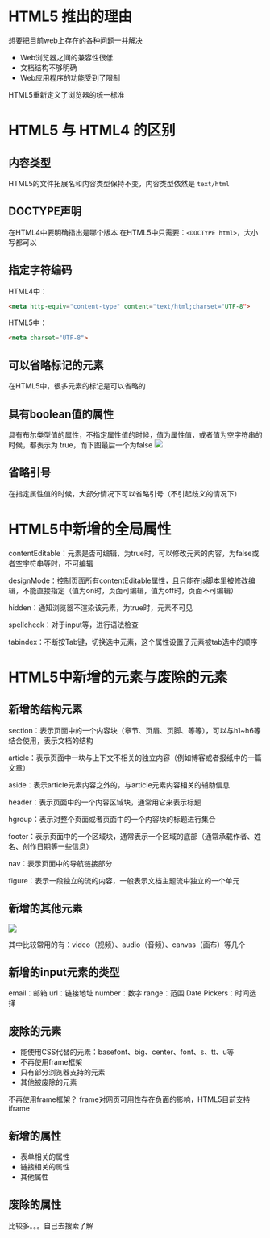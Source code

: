 # HTML5 推出的理由
想要把目前web上存在的各种问题一并解决
* Web浏览器之间的兼容性很低
* 文档结构不够明确
* Web应用程序的功能受到了限制

HTML5重新定义了浏览器的统一标准

# HTML5 与 HTML4 的区别

## 内容类型

HTML5的文件拓展名和内容类型保持不变，内容类型依然是 `text/html`

## DOCTYPE声明

在HTML4中要明确指出是哪个版本
在HTML5中只需要：`<DOCTYPE html>`，大小写都可以

## 指定字符编码

HTML4中：
```html
<meta http-equiv="content-type" content="text/html;charset="UTF-8">
```

HTML5中：
```html
<meta charset="UTF-8">
```

## 可以省略标记的元素

在HTML5中，很多元素的标记是可以省略的

## 具有boolean值的属性

具有布尔类型值的属性，不指定属性值的时候，值为属性值，或者值为空字符串的时候，都表示为 true，而下图最后一个为false
![](https://img2018.cnblogs.com/blog/1446249/201911/1446249-20191127223117210-846870044.png)

## 省略引号

在指定属性值的时候，大部分情况下可以省略引号（不引起歧义的情况下）

# HTML5中新增的全局属性

contentEditable：元素是否可编辑，为true时，可以修改元素的内容，为false或者空字符串等时，不可编辑

designMode：控制页面所有contentEditable属性，且只能在js脚本里被修改编辑，不能直接指定（值为on时，页面可编辑，值为off时，页面不可编辑）

hidden：通知浏览器不渲染该元素，为true时，元素不可见

spellcheck：对于input等，进行语法检查

tabindex：不断按Tab键，切换选中元素，这个属性设置了元素被tab选中的顺序

# HTML5中新增的元素与废除的元素

## 新增的结构元素

section：表示页面中的一个内容块（章节、页眉、页脚、等等），可以与h1~h6等结合使用，表示文档的结构

article：表示页面中一块与上下文不相关的独立内容（例如博客或者报纸中的一篇文章）

aside：表示article元素内容之外的，与article元素内容相关的辅助信息

header：表示页面中的一个内容区域块，通常用它来表示标题

hgroup：表示对整个页面或者页面中的一个内容块的标题进行集合

footer：表示页面中的一个区域块，通常表示一个区域的底部（通常承载作者、姓名、创作日期等一些信息）

nav：表示页面中的导航链接部分

figure：表示一段独立的流的内容，一般表示文档主题流中独立的一个单元

## 新增的其他元素

![](https://img2018.cnblogs.com/blog/1446249/201911/1446249-20191127222935633-1423381873.png)

其中比较常用的有：video（视频）、audio（音频）、canvas（画布）等几个

## 新增的input元素的类型

email：邮箱
url：链接地址
number：数字
range：范围
Date Pickers：时间选择

## 废除的元素

* 能使用CSS代替的元素：basefont、big、center、font、s、tt、u等
* 不再使用frame框架
* 只有部分浏览器支持的元素
* 其他被废除的元素

不再使用frame框架？
frame对网页可用性存在负面的影响，HTML5目前支持iframe

## 新增的属性

* 表单相关的属性
* 链接相关的属性
* 其他属性

## 废除的属性

比较多。。。自己去搜索了解